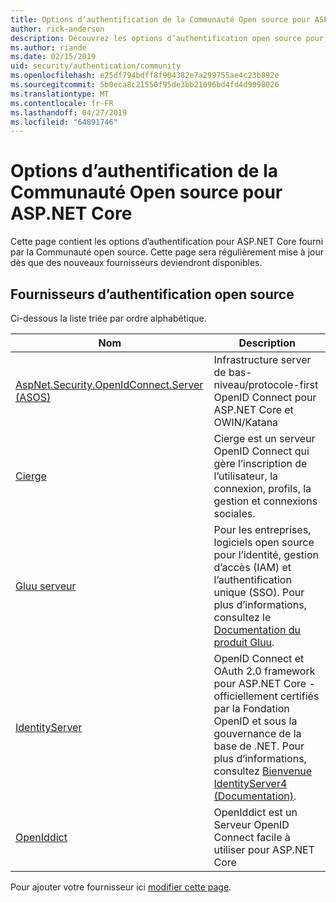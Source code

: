 ```yaml
---
title: Options d’authentification de la Communauté Open source pour ASP.NET Core
author: rick-anderson
description: Découvrez les options d’authentification open source pour ASP.NET Core.
ms.author: riande
ms.date: 02/15/2019
uid: security/authentication/community
ms.openlocfilehash: e25df794bdff8f904382e7a299755ae4c23b892e
ms.sourcegitcommit: 5b0eca8c21550f95de3bb21096bd4fd4d9098026
ms.translationtype: MT
ms.contentlocale: fr-FR
ms.lasthandoff: 04/27/2019
ms.locfileid: "64891746"
---
```

# <a name="community-oss-authentication-options-for-aspnet-core"></a>Options d’authentification de la Communauté Open source pour ASP.NET Core

Cette page contient les options d’authentification pour ASP.NET Core fourni par la Communauté open source. Cette page sera régulièrement mise à jour dès que des nouveaux fournisseurs deviendront disponibles.

## <a name="oss-authentication-providers"></a>Fournisseurs d’authentification open source

Ci-dessous la liste triée par ordre alphabétique.

| Nom | Description |
| ---- | ----------- |
| [AspNet.Security.OpenIdConnect.Server (ASOS)](https://github.com/aspnet-contrib/AspNet.Security.OpenIdConnect.Server) | Infrastructure server de bas-niveau/protocole-first OpenID Connect pour ASP.NET Core et OWIN/Katana |
| [Cierge](https://github.com/pwdless/Cierge) | Cierge est un serveur OpenID Connect qui gère l’inscription de l’utilisateur, la connexion, profils, la gestion et connexions sociales. |
| [Gluu serveur](https://gluu.org/) | Pour les entreprises, logiciels open source pour l’identité, gestion d’accès (IAM) et l’authentification unique (SSO). Pour plus d’informations, consultez le [Documentation du produit Gluu](https://gluu.org/docs/). |
| [IdentityServer](https://identityserver.io/) | OpenID Connect et OAuth 2.0 framework pour ASP.NET Core - officiellement certifiés par la Fondation OpenID et sous la gouvernance de la base de .NET. Pour plus d’informations, consultez [Bienvenue IdentityServer4 (Documentation)](https://identityserver4.readthedocs.io/en/latest/). |
| [OpenIddict](https://github.com/openiddict/openiddict-core) | OpenIddict est un Serveur OpenID Connect facile à utiliser pour ASP.NET Core |

Pour ajouter votre fournisseur ici [modifier cette page](https://github.com/login?return_to=https%3A%2F%2Fgithub.com%2Faspnet%2FDocs%2Fedit%2Fmaster%2Faspnetcore%2Fsecurity%2Fauthentication%2Fcommunity.md).
